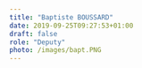 ```yaml
---
title: "Baptiste BOUSSARD"
date: 2019-09-25T09:27:53+01:00
draft: false
role: "Deputy"
photo: /images/bapt.PNG
---
```



